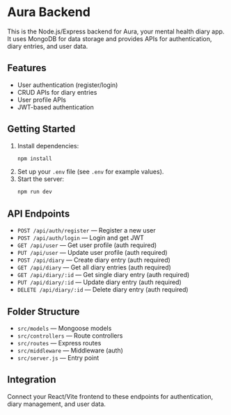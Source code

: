 # Aura Backend

This is the Node.js/Express backend for Aura, your mental health diary app. It uses MongoDB for data storage and provides APIs for authentication, diary entries, and user data.

## Features
- User authentication (register/login)
- CRUD APIs for diary entries
- User profile APIs
- JWT-based authentication

## Getting Started
1. Install dependencies:
   ```bash
   npm install
   ```
2. Set up your `.env` file (see `.env` for example values).
3. Start the server:
   ```bash
   npm run dev
   ```

## API Endpoints
- `POST /api/auth/register` — Register a new user
- `POST /api/auth/login` — Login and get JWT
- `GET /api/user` — Get user profile (auth required)
- `PUT /api/user` — Update user profile (auth required)
- `POST /api/diary` — Create diary entry (auth required)
- `GET /api/diary` — Get all diary entries (auth required)
- `GET /api/diary/:id` — Get single diary entry (auth required)
- `PUT /api/diary/:id` — Update diary entry (auth required)
- `DELETE /api/diary/:id` — Delete diary entry (auth required)

## Folder Structure
- `src/models` — Mongoose models
- `src/controllers` — Route controllers
- `src/routes` — Express routes
- `src/middleware` — Middleware (auth)
- `src/server.js` — Entry point

## Integration
Connect your React/Vite frontend to these endpoints for authentication, diary management, and user data.
